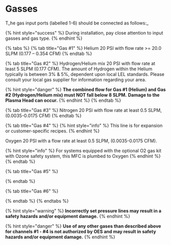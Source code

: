 # Gasses

T_he gas input ports (labelled 1-6) should be connected as follows:_

{% hint style="success" %}
During installation, pay close attention to input gasses and gas type.
{% endhint %}

{% tabs %}
{% tab title="Gas #1" %}
Helium 20 PSI with flow rate >= 20.0 SLPM (0.177 – 0.354 CFM)
{% endtab %}

{% tab title="Gas #2" %}
Hydrogen/Helium mix 20 PSI with flow rate at least 5 SLPM (0.177 CFM). The amount of Hydrogen within the Helium typically is between 3% & 5%, dependent upon local LEL standards. Please consult your local gas supplier for information regarding your area.

{% hint style="danger" %}
**The combined flow for Gas #1 (Helium) and Gas #2 (Hydrogen/Helium mix) must NOT fall below 8 SLPM.** **Damage to the Plasma Head can occur.**
{% endhint %}
{% endtab %}

{% tab title="Gas #3" %}
Nitrogen 20 PSI with flow rate at least 0.5 SLPM, (0.0035-0.0175 CFM)
{% endtab %}

{% tab title="Gas #4" %}
{% hint style="info" %}
This line is for expansion or customer-specific recipes.&#x20;
{% endhint %}

Oxygen 20 PSI with a flow rate at least 0.5 SLPM, (0.0035-0.0175 CFM).&#x20;

{% hint style="info" %}
For systems equipped with the optional O2 gas kit with Ozone safety system, this MFC is plumbed to Oxygen
{% endhint %}
{% endtab %}

{% tab title="Gas #5" %}

{% endtab %}

{% tab title="Gas #6" %}

{% endtab %}
{% endtabs %}

{% hint style="warning" %}
&#x20;**Incorrectly set pressure lines may result in a safety hazards and/or equipment damage.**
{% endhint %}

{% hint style="danger" %}
**Use of any other gases than described above for channels #1 - #4 is not authorized by OES and may result in safety hazards and/or equipment damage.**
{% endhint %}
